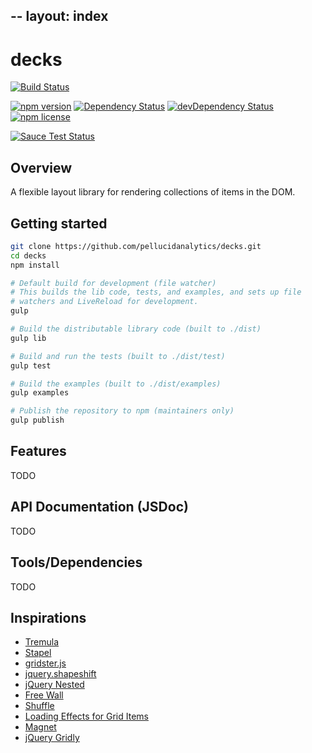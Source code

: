 --
layout: index
--

# decks

[![Build Status](http://img.shields.io/travis/pellucidanalytics/decks.svg)](https://travis-ci.org/pellucidanalytics/decks)

[![npm version](http://img.shields.io/npm/v/decks.svg)](https://www.npmjs.org/package/decks)
[![Dependency Status](http://img.shields.io/david/pellucidanalytics/decks.svg)](https://david-dm.org/pellucidanalytics/decks)
[![devDependency Status](http://img.shields.io/david/dev/pellucidanalytics/decks.svg)](https://david-dm.org/pellucidanalytics/decks#info=devDependencies)
[![npm license](http://img.shields.io/npm/l/decks.svg)](https://www.npmjs.org/package/decks)

[![Sauce Test Status](https://saucelabs.com/browser-matrix/pelluciddecks.svg?auth=ece3dc76af60a49515da2a7b0bbfa51c)](https://saucelabs.com/u/pelluciddecks?auth=ece3dc76af60a49515da2a7b0bbfa51c)

## Overview

A flexible layout library for rendering collections of items in the DOM.

## Getting started

```sh
git clone https://github.com/pellucidanalytics/decks.git
cd decks
npm install

# Default build for development (file watcher)
# This builds the lib code, tests, and examples, and sets up file
# watchers and LiveReload for development.
gulp

# Build the distributable library code (built to ./dist)
gulp lib

# Build and run the tests (built to ./dist/test)
gulp test

# Build the examples (built to ./dist/examples)
gulp examples

# Publish the repository to npm (maintainers only)
gulp publish
```

## Features

TODO

## API Documentation (JSDoc)

TODO

## Tools/Dependencies

TODO

## Inspirations

- [Tremula](https://github.com/garris/TremulaJS)
- [Stapel](http://tympanus.net/Development/Stapel/)
- [gridster.js](http://gridster.net/)
- [jquery.shapeshift](http://mcpants.github.io/jquery.shapeshift/)
- [jQuery Nested](http://suprb.com/apps/nested/)
- [Free Wall](http://vnjs.net/www/project/freewall/)
- [Shuffle](http://vestride.github.io/Shuffle/)
- [Loading Effects for Grid Items](http://tympanus.net/Development/GridLoadingEffects/index.html)
- [Magnet](http://codecanyon.net/item/magnet-jquery-plugin-for-filterable-layouts/full_screen_preview/7550966?ref=jqueryrain)
- [jQuery Gridly](http://ksylvest.github.io/jquery-gridly/)
